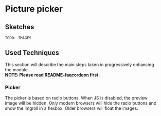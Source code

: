 # Picture picker

## Sketches
```
TODO: IMAGES
```

## Used Techniques
This section will describe the main steps taken in progressively enhancing the module.  
**NOTE: Please read [README-faqcordeon](./README-faqcordeon.md) first.**

### Picker
The picker is based on radio buttons. When JS is disabled, the preview image will be hidden. Only modern browsers will hide the radio buttons and show the imgroll in a flexbox. Older browsers will float the images.